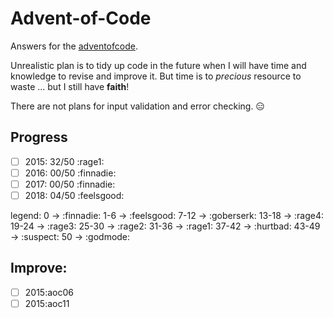 # Advent-of-Code

Answers for the [adventofcode](https://adventofcode.com).

Unrealistic plan is to tidy up code in the future when I will have time and knowledge to revise and improve it.
But time is to *precious* resource to waste ... but I still have **faith**!

There are not plans for input validation and error checking. :expressionless:

## Progress

- [ ] 2015: 32/50 :rage1:
- [ ] 2016: 00/50 :finnadie:
- [ ] 2017: 00/50 :finnadie:
- [ ] 2018: 04/50 :feelsgood:

legend:
0     -> :finnadie:
1-6   -> :feelsgood:
7-12  -> :goberserk:
13-18 -> :rage4:
19-24 -> :rage3:
25-30 -> :rage2:
31-36 -> :rage1:
37-42 -> :hurtbad:
43-49 -> :suspect:
50    -> :godmode:

## Improve:

- [ ] 2015:aoc06
- [ ] 2015:aoc11
